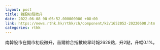 ```yaml
---
layout: post
title: 韓股初段微升
date: 2022-06-08 08:05:52.000000000 +08:00
link: https://news.rthk.hk/rthk/ch/component/k2/1652052-20220608.htm
categories: rthk
---
```


南韓股市在開市初段微升，首爾綜合指數較早時報2629點，升2點，升幅0.1%。
